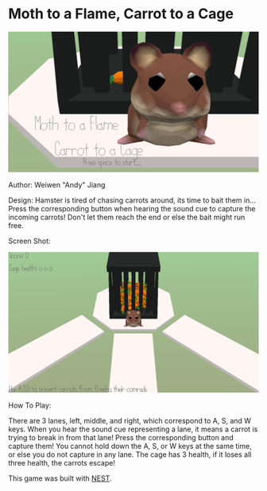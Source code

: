 # Moth to a Flame, Carrot to a Cage
![Cover](cover.png)

Author: Weiwen "Andy" Jiang

Design: Hamster is tired of chasing carrots around, its time to bait them in... Press the corresponding button when hearing the sound cue to capture the incoming carrots! Don't let them reach the end or else the bait might run free.

Screen Shot:

![Screen Shot](screenshot.png)

How To Play:

There are 3 lanes, left, middle, and right, which correspond to A, S, and W keys. When you hear the sound cue representing a lane, it means a carrot is trying to break in from that lane! Press the corresponding button and capture them! You cannot hold down the A, S, or W keys at the same time, or else you do not capture in any lane. The cage has 3 health, if it loses all three health, the carrots escape!

This game was built with [NEST](NEST.md).
